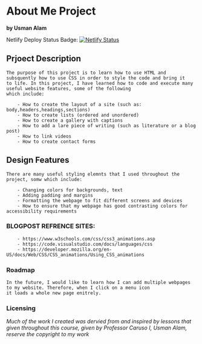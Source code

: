 # About Me Project
**by Usman Alam**

Netlify Deploy Status Badge:
    [![Netlify Status](https://api.netlify.com/api/v1/badges/22569f62-4217-438b-bdfe-4efad2a2c967/deploy-status)](https://app.netlify.com/sites/about-me-ualam01-1/deploys)

## **Prjoect Description**
    
    The purpose of this project is to learn how to use HTML and subsquently how to use CSS in order to style the code and bring it
    to life. In this project, I have learned how to code and execute many useful website features, some of the following 
    which include: 
        
        - How to create the layout of a site (such as: body,headers,headings,sections)
        - How to create lists (ordered and unordered)
        - How to create a gallery with captions
        - How to add a lare piece of writing (such as literature or a blog post)
        - How to link videos
        - How to create contact forms

## **Design Features**

    There are many useful styling elemnts that I used throughout the project, somw which include:

        - Changing colors for backgrounds, text
        - Adding padding and margins
        - Formatting the webpage to fit different screens and devices 
        - How to ensure that my webpage has good contrasting colors for accessibility requirements

### BLOGPOST REFRENCE SITES:

        - https://www.w3schools.com/css/css3_animations.asp
        - https://code.visualstudio.com/docs/languages/css
        - https://developer.mozilla.org/en-US/docs/Web/CSS/CSS_animations/Using_CSS_animations

### Roadmap 

    In the future, I would like to learn how I can add multiple webpages to my website. Therefore, when I click on a menu icon
    it loads a whole new page enitrely. 


### Licensing

_Much of the work I created was dervied from and inspired by lessons that given throughout this course, given by Professor Caruso_ 
_I, Usman Alam, reserve the copyright to my work_ 




